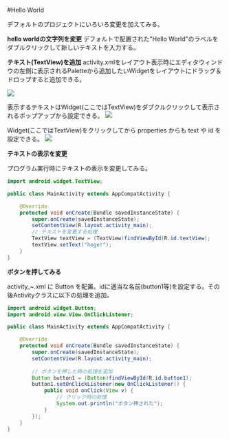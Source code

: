 #Hello World

デフォルトのプロジェクトにいろいろ変更を加えてみる。

**hello worldの文字列を変更**
デフォルトで配置された"Hello World"のラベルをダブルクリックして新しいテキストを入力する。

**テキスト(TextView)を追加**
activity.xmlをレイアウト表示時にエディタウィンドウの左側に表示されるPaletteから追加したいWidgetをレイアウトにドラッグ＆ドロップすると追加できる。

![](http://sunsunsoft.com/image/android/add_widget.png)


表示するテキストはWidget(ここではTextView)をダブクルクリックして表示されるポップアップから設定できる。
![](http://sunsunsoft.com/image/android/set_text_id.png)

Widget(ここではTextView)をクリックしてから properties からも text や id を設定できる。
![](http://sunsunsoft.com/image/android/set_properties.png)


**テキストの表示を変更**

プログラム実行時にテキストの表示を変更してみる。

```java
import android.widget.TextView;

public class MainActivity extends AppCompatActivity {

    @Override
    protected void onCreate(Bundle savedInstanceState) {
        super.onCreate(savedInstanceState);
        setContentView(R.layout.activity_main);
        // テキストを変更する処理
        TextView textView = (TextView)findViewById(R.id.textView);
        textView.setText("hoge!");
    }
}
```

**ボタンを押してみる**

activity_~.xml に Button を配置。idに適当な名前(button1等)を設定する。その後Activityクラスに以下の処理を追加。

```java
import android.widget.Button;
import android.view.View.OnClickListener;

public class MainActivity extends AppCompatActivity {

    @Override
    protected void onCreate(Bundle savedInstanceState) {
        super.onCreate(savedInstanceState);
        setContentView(R.layout.activity_main);
    
        // ボタンを押した時の処理を追加
        Button button1 = (Button)findViewById(R.id.button1);
        button1.setOnClickListener(new OnClickListener() {
            public void onClick(View v) {
                // クリック時の処理
                System.out.println("ボタン押された");
            }
        });
    }
}
```